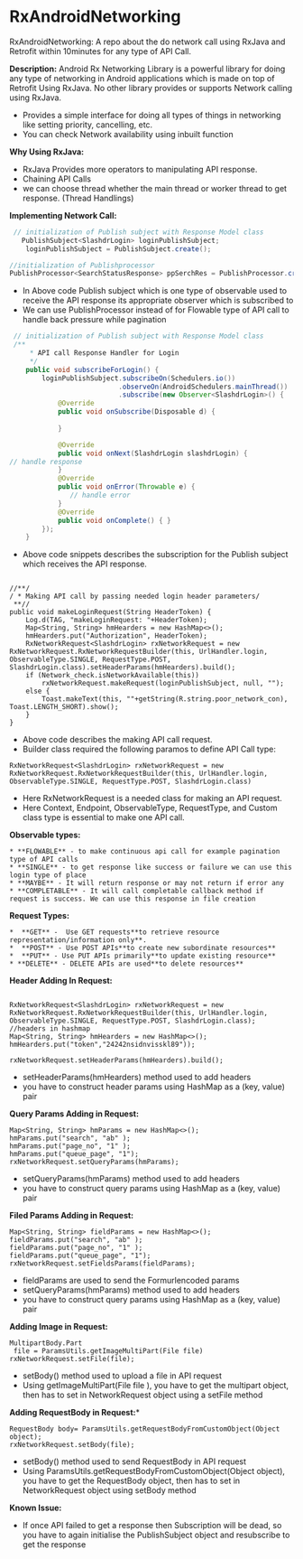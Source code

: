 # RxAndroidNetworking

RxAndroidNetworking:
A repo about the do network call using RxJava and Retrofit within 10minutes for any type of API Call.

**Description:**
Android Rx Networking Library is a powerful library for doing any type of networking in Android applications which is made on top of Retrofit Using RxJava.
No other library provides or supports Network calling using RxJava.
* Provides a simple interface for doing all types of things in networking like setting priority, cancelling, etc.
* You can check Network availability using inbuilt function

**Why Using RxJava:**
* RxJava Provides more operators to manipulating API response.
* Chaining API Calls
* we can choose thread whether the main thread or worker thread to get response. (Thread Handlings)

**Implementing Network Call:**

``` java
 // initialization of Publish subject with Response Model class
   PublishSubject<SlashdrLogin> loginPublishSubject;
    loginPublishSubject = PublishSubject.create();

//initialization of Publishprocessor 
PublishProcessor<SearchStatusResponse> ppSerchRes = PublishProcessor.create();

```

* In Above code  Publish subject which is one type of observable  used to receive the API response its appropriate observer which is subscribed to
* We can use  PublishProcessor instead of for Flowable type of API call to handle back pressure while pagination

``` java
 // initialization of Publish subject with Response Model class
 /**
     * API call Response Handler for Login
     */
    public void subscribeForLogin() {
        loginPublishSubject.subscribeOn(Schedulers.io())
                           .observeOn(AndroidSchedulers.mainThread())
                           .subscribe(new Observer<SlashdrLogin>() {
            @Override
            public void onSubscribe(Disposable d) {
         
            }

            @Override
            public void onNext(SlashdrLogin slashdrLogin) {
// handle response
            }
            @Override
            public void onError(Throwable e) {
               // handle error
            }
            @Override
            public void onComplete() { }
        });
    }


```

* Above code snippets describes the subscription for the Publish subject which receives the API response.

```

//**/
/ * Making API call by passing needed login header parameters/
 **//
public void makeLoginRequest(String HeaderToken) {
    Log.d(TAG, "makeLoginRequest: "+HeaderToken);
    Map<String, String> hmHearders = new HashMap<>();
    hmHearders.put("Authorization", HeaderToken);
    RxNetworkRequest<SlashdrLogin> rxNetworkRequest = new RxNetworkRequest.RxNetworkRequestBuilder(this, UrlHandler.login, ObservableType.SINGLE, RequestType.POST, SlashdrLogin.class).setHeaderParams(hmHearders).build();
    if (Network_check.isNetworkAvailable(this))
        rxNetworkRequest.makeRequest(loginPublishSubject, null, "");
    else {
        Toast.makeText(this, ""+getString(R.string.poor_network_con), Toast.LENGTH_SHORT).show();
    }
}
```
 
* Above code describes the  making API call request.
* Builder class required the following paramos to define API Call type:

```
RxNetworkRequest<SlashdrLogin> rxNetworkRequest = new RxNetworkRequest.RxNetworkRequestBuilder(this, UrlHandler.login, ObservableType.SINGLE, RequestType.POST, SlashdrLogin.class)
```

* Here RxNetworkRequest is a needed class for making an API request.
* Here Context, Endpoint, ObservableType, RequestType, and Custom class type is essential to make one API call.

**Observable types:**

	* **FLOWABLE** - to make continuous api call for example pagination type of API calls
	* **SINGLE** - to get response like success or failure we can use this login type of place
	* **MAYBE** - It will return response or may not return if error any
	* **COMPLETABLE** - It will call completable callback method if request is success. We can use this response in file creation

 **Request Types:**

	*  **GET** -  Use GET requests**to retrieve resource representation/information only**.
	*  **POST** - Use POST APIs**to create new subordinate resources**
	*  **PUT** - Use PUT APIs primarily**to update existing resource**
	* **DELETE** - DELETE APIs are used**to delete resources**

**Header Adding In Request:**

```

RxNetworkRequest<SlashdrLogin> rxNetworkRequest = new RxNetworkRequest.RxNetworkRequestBuilder(this, UrlHandler.login, ObservableType.SINGLE, RequestType.POST, SlashdrLogin.class);
//headers in hashmap
Map<String, String> hmHearders = new HashMap<>();
hmHearders.put("token","24242nsidnvisskl89"));

rxNetworkRequest.setHeaderParams(hmHearders).build();

```

* setHeaderParams(hmHearders) method used to add headers
* you have to construct header params using HashMap as a (key, value) pair

**Query Params Adding in Request:**

```
Map<String, String> hmParams = new HashMap<>();
hmParams.put("search", "ab" );
hmParams.put("page_no", "1" );
hmParams.put("queue_page", "1");
rxNetworkRequest.setQueryParams(hmParams);
```
	
* setQueryParams(hmParams) method used to add headers
*  you have to construct query params using HashMap as a (key, value) pair

**Filed Params Adding in Request:**

```
Map<String, String> fieldParams = new HashMap<>();
fieldParams.put("search", "ab" );
fieldParams.put("page_no", "1" );
fieldParams.put("queue_page", "1");
rxNetworkRequest.setFieldsParams(fieldParams);
```

* fieldParams  are used to  send the Formurlencoded params
* setQueryParams(hmParams) method used to add headers
*  you have to construct query params using HashMap as a (key, value) pair

**Adding Image in Request:**

```
MultipartBody.Part
 file = ParamsUtils.getImageMultiPart(File file)
rxNetworkRequest.setFile(file);

```

* setBody() method used to upload a file in API request
* Using getImageMultiPart(File file ), you have to get the multipart object, then has to set in NetworkRequest object using a setFile method

**Adding RequestBody in Request:***

```
RequestBody body= ParamsUtils.getRequestBodyFromCustomObject(Object object);
rxNetworkRequest.setBody(file);

```
* setBody() method used to send RequestBody in API request
* Using ParamsUtils.getRequestBodyFromCustomObject(Object object), you have to get the RequestBody object, then has to set in NetworkRequest object using setBody method


**Known Issue:**

* If once API failed to get a response then Subscription will be dead, so you have to again initialise the PublishSubject object and resubscribe to get the response


